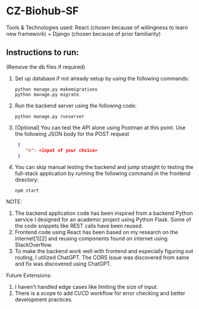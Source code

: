 # CZ-Biohub-SF

Tools & Technologies used: React (chosen because of willingness to learn new framework) + Django (chosen because of prior familiarity)

## Instructions to run:

(Remove the db files if required)

1. Set up database if not already setup by using the following commands:
    ```shell
    python manage.py makemigrations
    python manage.py migrate

2. Run the backend server using the following code:
   ```shell
   python manage.py runserver

3. [Optional] You can test the API alone using Postman at this point. 
    Use the following JSON body for the POST request 
   ```json
    {
       "n": <input of your choice>
    }
   ```

4. You can skip manual testing the backend and jump straight to testing the full-stack application by running the following command in the frontend directory:
   ```shell
   npm start

NOTE: 

1. The backend application code has been inspired from a backend Python service I designed for an academic project using Python Flask. Some of the code snippets like REST calls have been reused. 
2. Frontend code using React has been based on my research on the internet[1][2] and reusing components found on internet using StackOverflow.
3. To make the backend work well with frontend and especially figuring out routing, I utilized ChatGPT. The CORS issue was discovered from same and fix was discovered using ChatGPT.

Future Extensions:

1. I haven't handled edge cases like limiting the size of input.
2. There is a scope to add CI/CD workflow for error checking and better development practices.
